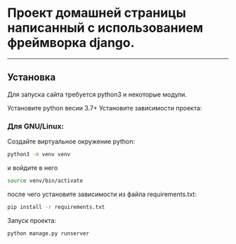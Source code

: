 # Проект домашней страницы написанный с использованием фреймворка django.
____

## Установка

Для запуска сайта требуется python3 и некоторые модули.

Установите python весии 3.7+
Установите зависимости проекта:

### Для GNU/Linux:

Создайте виртуальное окружение python:
```sh
python3 -m venv venv
```
и войдите в него
```sh
source venv/bin/activate
```
после чего установите зависимости из файла requirements.txt:
```sh
pip install -r requirements.txt
```

Запуск проекта:
```sh
python manage.py runserver
```
